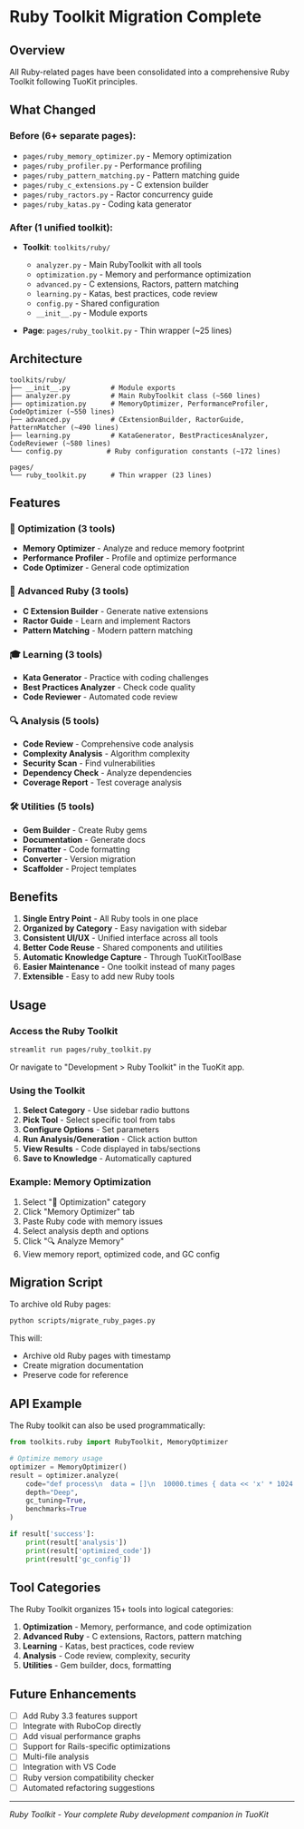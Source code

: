 # Ruby Toolkit Migration Complete

## Overview
All Ruby-related pages have been consolidated into a comprehensive Ruby Toolkit following TuoKit principles.

## What Changed

### Before (6+ separate pages):
- `pages/ruby_memory_optimizer.py` - Memory optimization
- `pages/ruby_profiler.py` - Performance profiling
- `pages/ruby_pattern_matching.py` - Pattern matching guide
- `pages/ruby_c_extensions.py` - C extension builder
- `pages/ruby_ractors.py` - Ractor concurrency guide
- `pages/ruby_katas.py` - Coding kata generator

### After (1 unified toolkit):
- **Toolkit**: `toolkits/ruby/`
  - `analyzer.py` - Main RubyToolkit with all tools
  - `optimization.py` - Memory and performance optimization
  - `advanced.py` - C extensions, Ractors, pattern matching
  - `learning.py` - Katas, best practices, code review
  - `config.py` - Shared configuration
  - `__init__.py` - Module exports

- **Page**: `pages/ruby_toolkit.py` - Thin wrapper (~25 lines)

## Architecture

```
toolkits/ruby/
├── __init__.py          # Module exports
├── analyzer.py          # Main RubyToolkit class (~560 lines)
├── optimization.py      # MemoryOptimizer, PerformanceProfiler, CodeOptimizer (~550 lines)
├── advanced.py          # CExtensionBuilder, RactorGuide, PatternMatcher (~490 lines)
├── learning.py          # KataGenerator, BestPracticesAnalyzer, CodeReviewer (~580 lines)
└── config.py           # Ruby configuration constants (~172 lines)

pages/
└── ruby_toolkit.py      # Thin wrapper (23 lines)
```

## Features

### 🚀 Optimization (3 tools)
- **Memory Optimizer** - Analyze and reduce memory footprint
- **Performance Profiler** - Profile and optimize performance
- **Code Optimizer** - General code optimization

### 🔬 Advanced Ruby (3 tools)
- **C Extension Builder** - Generate native extensions
- **Ractor Guide** - Learn and implement Ractors
- **Pattern Matching** - Modern pattern matching

### 🎓 Learning (3 tools)
- **Kata Generator** - Practice with coding challenges
- **Best Practices Analyzer** - Check code quality
- **Code Reviewer** - Automated code review

### 🔍 Analysis (5 tools)
- **Code Review** - Comprehensive code analysis
- **Complexity Analysis** - Algorithm complexity
- **Security Scan** - Find vulnerabilities
- **Dependency Check** - Analyze dependencies
- **Coverage Report** - Test coverage analysis

### 🛠️ Utilities (5 tools)
- **Gem Builder** - Create Ruby gems
- **Documentation** - Generate docs
- **Formatter** - Code formatting
- **Converter** - Version migration
- **Scaffolder** - Project templates

## Benefits

1. **Single Entry Point** - All Ruby tools in one place
2. **Organized by Category** - Easy navigation with sidebar
3. **Consistent UI/UX** - Unified interface across all tools
4. **Better Code Reuse** - Shared components and utilities
5. **Automatic Knowledge Capture** - Through TuoKitToolBase
6. **Easier Maintenance** - One toolkit instead of many pages
7. **Extensible** - Easy to add new Ruby tools

## Usage

### Access the Ruby Toolkit
```bash
streamlit run pages/ruby_toolkit.py
```

Or navigate to "Development > Ruby Toolkit" in the TuoKit app.

### Using the Toolkit

1. **Select Category** - Use sidebar radio buttons
2. **Pick Tool** - Select specific tool from tabs
3. **Configure Options** - Set parameters
4. **Run Analysis/Generation** - Click action button
5. **View Results** - Code displayed in tabs/sections
6. **Save to Knowledge** - Automatically captured

### Example: Memory Optimization

1. Select "🚀 Optimization" category
2. Click "Memory Optimizer" tab
3. Paste Ruby code with memory issues
4. Select analysis depth and options
5. Click "🔍 Analyze Memory"
6. View memory report, optimized code, and GC config

## Migration Script

To archive old Ruby pages:
```bash
python scripts/migrate_ruby_pages.py
```

This will:
- Archive old Ruby pages with timestamp
- Create migration documentation
- Preserve code for reference

## API Example

The Ruby toolkit can also be used programmatically:

```python
from toolkits.ruby import RubyToolkit, MemoryOptimizer

# Optimize memory usage
optimizer = MemoryOptimizer()
result = optimizer.analyze(
    code="def process\n  data = []\n  10000.times { data << 'x' * 1024 }\nend",
    depth="Deep",
    gc_tuning=True,
    benchmarks=True
)

if result['success']:
    print(result['analysis'])
    print(result['optimized_code'])
    print(result['gc_config'])
```

## Tool Categories

The Ruby Toolkit organizes 15+ tools into logical categories:

1. **Optimization** - Memory, performance, and code optimization
2. **Advanced Ruby** - C extensions, Ractors, pattern matching
3. **Learning** - Katas, best practices, code review
4. **Analysis** - Code review, complexity, security
5. **Utilities** - Gem builder, docs, formatting

## Future Enhancements

- [ ] Add Ruby 3.3 features support
- [ ] Integrate with RuboCop directly
- [ ] Add visual performance graphs
- [ ] Support for Rails-specific optimizations
- [ ] Multi-file analysis
- [ ] Integration with VS Code
- [ ] Ruby version compatibility checker
- [ ] Automated refactoring suggestions

---
*Ruby Toolkit - Your complete Ruby development companion in TuoKit*